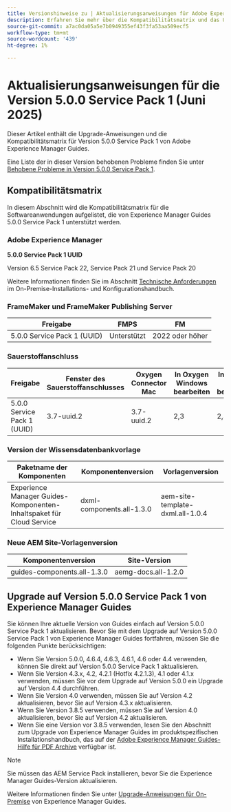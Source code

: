 ```yaml
---
title: Versionshinweise zu | Aktualisierungsanweisungen für Adobe Experience Manager Guides 5.0.0 Service Pack 1
description: Erfahren Sie mehr über die Kompatibilitätsmatrix und das Upgrade auf Version 5.0.0 Service Pack 1 von Adobe Experience Manager Guides.
source-git-commit: a7ac0da05a5e7b0949355ef43f3fa53aa509ecf5
workflow-type: tm+mt
source-wordcount: '439'
ht-degree: 1%

---
```


# Aktualisierungsanweisungen für die Version 5.0.0 Service Pack 1 (Juni 2025)

Dieser Artikel enthält die Upgrade-Anweisungen und die Kompatibilitätsmatrix für Version 5.0.0 Service Pack 1 von Adobe Experience Manager Guides.

Eine Liste der in dieser Version behobenen Probleme finden Sie unter [Behobene Probleme in Version 5.0.0 Service Pack 1](../release-info/fixed-issues-5-0-0-sp1.md).

## Kompatibilitätsmatrix

In diesem Abschnitt wird die Kompatibilitätsmatrix für die Softwareanwendungen aufgelistet, die von Experience Manager Guides 5.0.0 Service Pack 1 unterstützt werden.

### Adobe Experience Manager

**5.0.0 Service Pack 1 UUID**

Version 6.5 Service Pack 22, Service Pack 21 und Service Pack 20

Weitere Informationen finden Sie im Abschnitt [Technische Anforderungen](../install-guide/download-install-technical-requirements.md) im On-Premise-Installations- und Konfigurationshandbuch.

### FrameMaker und FrameMaker Publishing Server

| Freigabe | FMPS | FM |
| --- | --- | --- |
| 5.0.0 Service Pack 1 (UUID) | Unterstützt | 2022 oder höher |

### Sauerstoffanschluss

| Freigabe | Fenster des Sauerstoffanschlusses | Oxygen Connector Mac | In Oxygen Windows bearbeiten | In Oxygen Mac bearbeiten |
| --- | --- | --- |--- |--- |
| 5.0.0 Service Pack 1 (UUID) | 3.7-uuid.2 | 3.7-uuid.2 | 2,3 | 2,3 |

### Version der Wissensdatenbankvorlage

| Paketname der Komponenten | Komponentenversion | Vorlagenversion |
|---|---|---|
| Experience Manager Guides-Komponenten-Inhaltspaket für Cloud Service | dxml-components.all-1.3.0 | aem-site-template-dxml.all-1.0.4 |

### Neue AEM Site-Vorlagenversion


| Komponentenversion | Site-Version |
|---|---|
| guides-components.all-1.3.0 | aemg-docs.all-1.2.0 |


## Upgrade auf Version 5.0.0 Service Pack 1 von Experience Manager Guides

Sie können Ihre aktuelle Version von Guides einfach auf Version 5.0.0 Service Pack 1 aktualisieren. Bevor Sie mit dem Upgrade auf Version 5.0.0 Service Pack 1 von Experience Manager Guides fortfahren, müssen Sie die folgenden Punkte berücksichtigen:

- Wenn Sie Version 5.0.0, 4.6.4, 4.6.3, 4.6.1, 4.6 oder 4.4 verwenden, können Sie direkt auf Version 5.0.0 Service Pack 1 aktualisieren.
- Wenn Sie Version 4.3.x, 4.2, 4.2.1 (Hotfix 4.2.1.3), 4.1 oder 4.1.x verwenden, müssen Sie vor dem Upgrade auf Version 5.0.0 ein Upgrade auf Version 4.4 durchführen.
- Wenn Sie Version 4.0 verwenden, müssen Sie auf Version 4.2 aktualisieren, bevor Sie auf Version 4.3.x aktualisieren.
- Wenn Sie Version 3.8.5 verwenden, müssen Sie auf Version 4.0 aktualisieren, bevor Sie auf Version 4.2 aktualisieren.
- Wenn Sie eine Version vor 3.8.5 verwenden, lesen Sie den Abschnitt zum Upgrade von Experience Manager Guides im produktspezifischen Installationshandbuch, das auf der [Adobe Experience Manager Guides-Hilfe für PDF Archive](https://helpx.adobe.com/de/xml-documentation-for-experience-manager/archive.html) verfügbar ist.

>[!NOTE]
>
>Sie müssen das AEM Service Pack installieren, bevor Sie die Experience Manager Guides-Version aktualisieren.

Weitere Informationen finden Sie unter [Upgrade-Anweisungen für On-Premise](../install-guide/upgrade-xml-documentation.md) von Experience Manager Guides.
